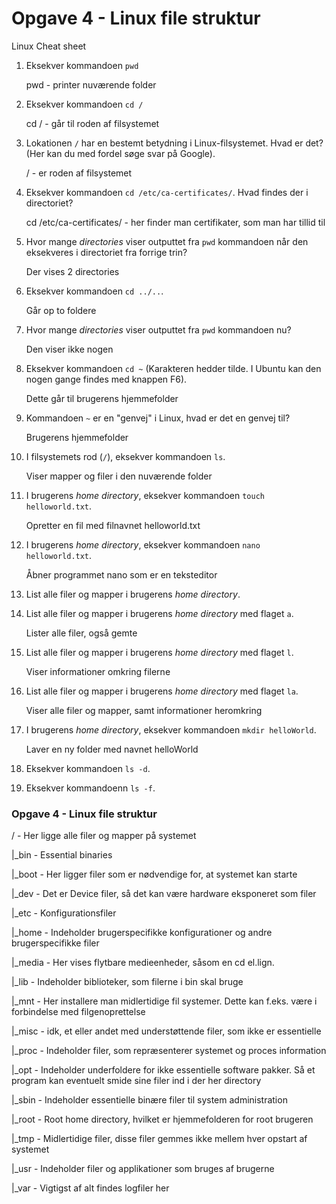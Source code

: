 # Opgave 4 - Linux file struktur

Linux Cheat sheet

1. Eksekver kommandoen `pwd`
    
    pwd - printer nuværende folder
    
2. Eksekver kommandoen `cd /`
    
    cd / - går til roden af filsystemet
    
3. Lokationen `/` har en bestemt betydning i Linux-filsystemet. Hvad er det? (Her kan du med fordel søge svar på Google).
    
    / - er roden af filsystemet
    
4. Eksekver kommandoen `cd /etc/ca-certificates/`. Hvad findes der i directoriet?
    
    cd /etc/ca-certificates/ - her finder man certifikater, som man har tillid til
    
5. Hvor mange *directories* viser outputtet fra `pwd` kommandoen når den eksekveres i directoriet fra forrige trin?
    
    Der vises 2 directories
    
6. Eksekver kommandoen `cd ../..`.
    
    Går op to foldere
    
7. Hvor mange *directories* viser outputtet fra `pwd` kommandoen nu?
    
    Den viser ikke nogen
    
8. Eksekver kommandoen `cd ~` (Karakteren hedder tilde. I Ubuntu kan den nogen gange findes med knappen F6).
    
    Dette går til brugerens hjemmefolder
    
9. Kommandoen `~` er en "genvej" i Linux, hvad er det en genvej til?
    
    Brugerens hjemmefolder
    
10. I filsystemets rod (`/`), eksekver kommandoen `ls`.
    
    Viser mapper og filer i den nuværende folder
    
11. I brugerens *home directory*, eksekver kommandoen `touch helloworld.txt`.
    
    Opretter en fil med filnavnet helloworld.txt
    
12. I brugerens *home directory*, eksekver kommandoen `nano helloworld.txt`.
    
    Åbner programmet nano som er en teksteditor
    
13. List alle filer og mapper i brugerens *home directory*.
    
    
14. List alle filer og mapper i brugerens *home directory* med flaget `a`.
    
    Lister alle filer, også gemte
    
15. List alle filer og mapper i brugerens *home directory* med flaget `l`.
    
    Viser informationer omkring filerne
    
16. List alle filer og mapper i brugerens *home directory* med flaget `la`.
    
    Viser alle filer og mapper, samt informationer heromkring
    
17. I brugerens *home directory*, eksekver kommandoen `mkdir helloWorld`.
    
    Laver en ny folder med navnet helloWorld
    
18. Eksekver kommandoen `ls -d`.
    
    
19. Eksekver kommandoenn `ls -f`.

### **Opgave 4 - Linux file struktur**

/ - Her ligge alle filer og mapper på systemet

|_bin - Essential binaries

|_boot - Her ligger filer som er nødvendige for, at systemet kan starte

 

|_dev - Det er Device filer, så det kan være hardware eksponeret som filer

|_etc - Konfigurationsfiler

|_home - Indeholder brugerspecifikke konfigurationer og andre brugerspecifikke filer

|_media - Her vises flytbare medieenheder, såsom en cd el.lign.

|_lib - Indeholder biblioteker, som filerne i bin skal bruge 

|_mnt - Her installere man midlertidige fil systemer. Dette kan f.eks. være i forbindelse med filgenoprettelse

|_misc - idk, et eller andet med understøttende filer, som ikke er essentielle

|_proc - Indeholder filer, som repræsenterer systemet og proces information

|_opt - Indeholder underfoldere for ikke essentielle software pakker. Så et program kan eventuelt smide sine filer ind i der her directory

|_sbin - Indeholder essentielle binære filer til system administration

|_root - Root home directory, hvilket er hjemmefolderen for root brugeren

|_tmp - Midlertidige filer, disse filer gemmes ikke mellem hver opstart af systemet

|_usr - Indeholder filer og applikationer som bruges af brugerne

|_var - Vigtigst af alt findes logfiler her